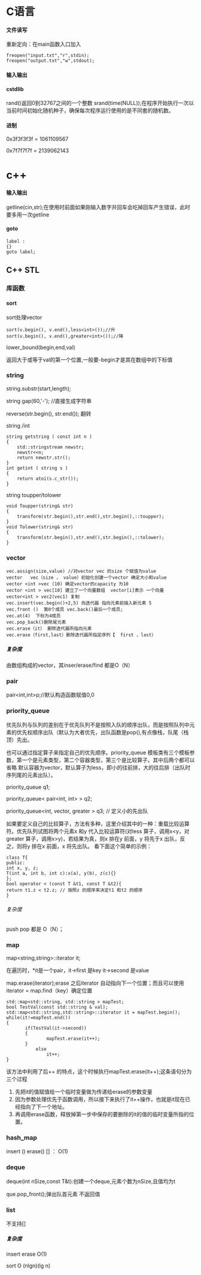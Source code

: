 # C语言
#### 文件读写
重新定向：在main函数入口加入
```
freopen("input.txt","r",stdin);
freopen("output.txt","w",stdout);
```
#### 输入输出

#### cstdlib
rand()返回0到32767之间的一个整数
srand(time(NULL));在程序开始执行一次以当前时间初始化随机种子，确保每次程序运行使用的是不同套的随机数。 

#### 进制 
0x3f3f3f3f = ‭1061109567

0x7f7f7f7f = ‭2139062143‬
# c++
#### 输入输出
getline(cin,str);在使用时前面如果刚输入数字并回车会吃掉回车产生错误，此时要多用一次getline
#### goto
```
label :
{}
goto label;
```
## C++  STL
### 库函数
#### sort
sort处理vector
```
sort(v.begin(), v.end(),less<int>());//升
sort(v.begin(), v.end(),greater<int>());//降
```
lower_bound(begin,end,val)

返回大于或等于val的第一个位置,一般要-begin才是其在数组中的下标值
### string
string.substr(start,length);

string gap(60,'-'); //直接生成字符串

reverse(str.begin(), str.end()); 翻转 

string /int
```
string getstring ( const int n )
{
    std::stringstream newstr;
    newstr<<n;
    return newstr.str();
}
int getint ( string s )
{
    return atoi(s.c_str());
}
```
string toupper/tolower
```
void Toupper(string& str)
{
    transform(str.begin(),str.end(),str.begin(),::toupper);
}
void Tolower(string& str)
{
    transform(str.begin(),str.end(),str.begin(),::tolower);
}
```
### vector
```
vec.assign(size,value) //对vector vec 的size 个赋值为value
vector   vec（size ， value）初始化创建一个vector 确定大小和value
vector <int >vec (10) 确定vector的capacity 为10 
vector <int > vec[10] 建立了一个向量数组  vector[i]表示 一个向量
vector<int > vec2(vec1) 复制
vec.insert(vec.begin()+2,5) 向迭代器 指向元素前插入新元素 5
vec.front ()  第0个成员 vec.back()最后一个成员;
vec.at(4)  下标为4成员
vec.pop_back()删除尾元素
vec.erase（it） 删除迭代器所指向元素
vec.erase（first,last）删除迭代器所指定序列【  first ，last）
```
##### 复杂度 
由数组构成的vector，其inser/erase/find 都是O（N）
### pair
pair<int,int>p;//默认构造函数赋值0,0


### priority_queue
优先队列与队列的差别在于优先队列不是按照入队的顺序出队，而是按照队列中元素的优先权顺序出队（默认为大者优先，出队函数是pop(),有点像栈，队尾（栈顶）先出。

也可以通过指定算子来指定自己的优先顺序。priority_queue 模板类有三个模板参数，第一个是元素类型，第二个容器类型，第三个是比较算子。其中后两个都可以省略
默认容器为vector，默认算子为less，即小的往前排，大的往后排（出队时序列尾的元素出队）。

priority_queue<int> q1;

priority_queue< pair<int, int> > q2; 

priority_queue<int, vector<int>, greater<int> > q3; // 定义小的先出队

如果要定义自己的比较算子，方法有多种，这里介绍其中的一种：重载比较运算符。优先队列试图将两个元素x 和y 代入比较运算符(对less 算子，调用x<y，对greater 算子，调用x>y)，若结果为真，则x 排在y 前面，y 将先于x 出队，反之，则将y 排在x 前面，x 将先出队。
看下面这个简单的示例：
```
class T{
public:
int x, y, z;
T(int a, int b, int c):x(a), y(b), z(c){}
};
bool operator < (const T &t1, const T &t2){
return t1.z < t2.z; // 按照z 的顺序来决定t1 和t2 的顺序
}
```
###### 复杂度
push pop 都是 O（N）；

### map
 map<string,string>::iterator it;
 
 在遍历时，*it是一个pair，it->first 是key it->second 是value
 
 map.erase(iterator);erase 之后iterator 自动指向下一个位置；而且可以使用iterator = map.find（key）确定位置
 ```
std::map<std::string, std::string > mapTest; 
bool TestVal(const std::string & val);
std::map<std::string,std::string>::iterator it = mapTest.begin();
while(it!=mapTest.end())
{
        if(TestVal(it->second))
        {
                mapTest.erase(it++);
        }
            else
                it++;
}
```
该方法中利用了后++ 的特点，这个时候执行mapTest.erase(it++);这条语句分为三个过程 

1. 先把it的值赋值给一个临时变量做为传递给erase的参数变量
2. 因为参数处理优先于函数调用，所以接下来执行了it++操作，也就是it现在已经指向了下一个地址。
3. 再调用erase函数，释放掉第一步中保存的要删除的it的值的临时变量所指的位置。
 ### hash_map
insert ()  erase()  [] ： O(1)
 ### deque
 deque(int nSize,const T&t):创建一个deque,元素个数为nSize,且值均为t

que.pop_front();弹出队首元素 不返回值

 ### list 
 不支持[]
 #####  复杂度 
 insert   erase  O(1)
 
 sort O (nlgn)(lg n) 